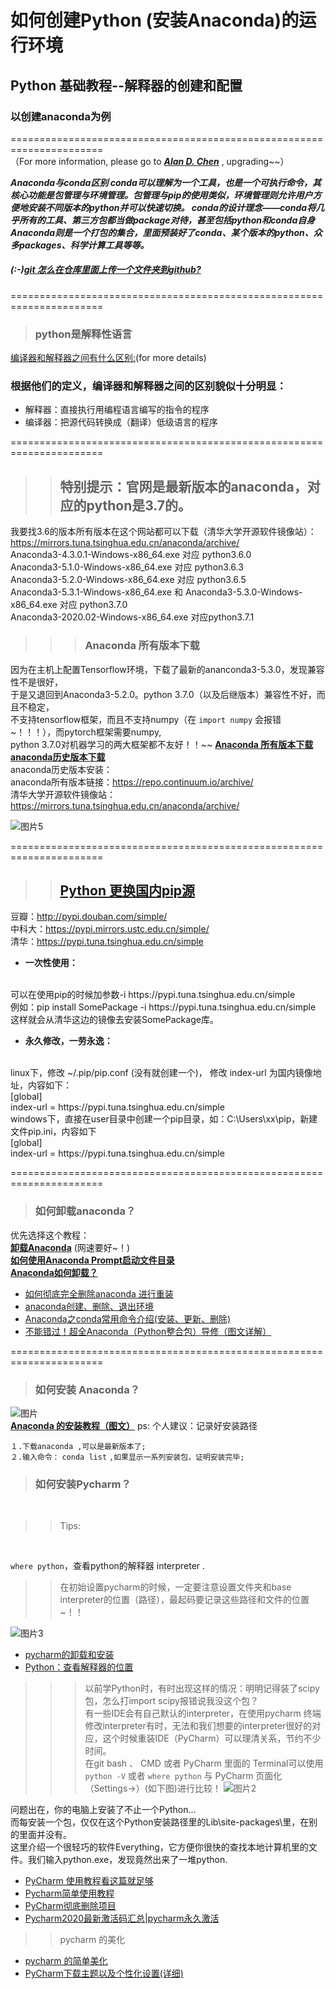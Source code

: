 # 如何创建Python (安装Anaconda)的运行环境
## Python 基础教程--解释器的创建和配置
### 以创建anaconda为例
======================================================================  <br>
（For more information, please go to ***[Alan D. Chen](https://github.com/Alan-D-Chen/Python-ABC)*** , upgrading~~）<br>

_**Anaconda与conda区别 
conda可以理解为一个工具，也是一个可执行命令，其核心功能是包管理与环境管理。包管理与pip的使用类似，环境管理则允许用户方便地安装不同版本的python并可以快速切换。 conda的设计理念——conda将几乎所有的工具、第三方包都当做package对待，甚至包括python和conda自身 Anaconda则是一个打包的集合，里面预装好了conda、某个版本的python、众多packages、科学计算工具等等。**_
##### (:-)[git 怎么在仓库里面上传一个文件夹到github?](https://www.zhihu.com/question/53015611/answer/594940741)
======================================================================  <br>
> ### python是解释性语言 <br>
[编译器和解释器之间有什么区别:](https://www.jianshu.com/p/5e0a34715693)(for more details)
 ### 根据他们的定义，编译器和解释器之间的区别貌似十分明显：
* 解释器：直接执行用编程语言编写的指令的程序
* 编译器：把源代码转换成（翻译）低级语言的程序

======================================================================  <br>
>> ## 特别提示：官网是最新版本的anaconda，对应的python是3.7的。<br>
我要找3.6的版本所有版本在这个网站都可以下载（清华大学开源软件镜像站）：<br>
https://mirrors.tuna.tsinghua.edu.cn/anaconda/archive/ 
<br>
Anaconda3-4.3.0.1-Windows-x86_64.exe 对应 python3.6.0<br>
Anaconda3-5.1.0-Windows-x86_64.exe 对应 python3.6.3<br>
Anaconda3-5.2.0-Windows-x86_64.exe 对应 python3.6.5<br>
Anaconda3-5.3.1-Windows-x86_64.exe  和 Anaconda3-5.3.0-Windows-x86_64.exe  对应 python3.7.0 <br>
Anaconda3-2020.02-Windows-x86_64.exe  对应python3.7.1<br>
>>> ### Anaconda 所有版本下载
因为在主机上配置Tensorflow环境，下载了最新的ananconda3-5.3.0，发现兼容性不是很好，<br>
于是又退回到Anaconda3-5.2.0。python 3.7.0（以及后继版本）兼容性不好，而且不稳定，<br>
不支持tensorflow框架，而且不支持numpy（在 `import numpy` 会报错~！！！），而pytorch框架需要numpy, <br>
python 3.7.0对机器学习的两大框架都不友好！！~~
[**Anaconda 所有版本下载**](https://blog.csdn.net/weixin_39653948/article/details/83214703)
 <br>
[**anaconda历史版本下载**](https://www.cnblogs.com/xiaochouk/p/12081633.html)
<br>
anaconda历史版本安装：<br>
anaconda所有版本链接：https://repo.continuum.io/archive/
<br>
清华大学开源软件镜像站：https://mirrors.tuna.tsinghua.edu.cn/anaconda/archive/

![图片5](https://github.com/Alan-D-Chen/Python-ABC/blob/master/pics/微信图片_20200403155043.png)

======================================================================  <br>
>> ## [Python 更换国内pip源](https://blog.csdn.net/qq_14994573/article/details/80934201)

豆瓣：http://pypi.douban.com/simple/
<br>
中科大：https://pypi.mirrors.ustc.edu.cn/simple/
<br>
清华：https://pypi.tuna.tsinghua.edu.cn/simple
<br>

* **一次性使用：**
<br>
可以在使用pip的时候加参数-i https://pypi.tuna.tsinghua.edu.cn/simple
<br>
例如：pip install SomePackage -i https://pypi.tuna.tsinghua.edu.cn/simple
<br>
这样就会从清华这边的镜像去安装SomePackage库。

* **永久修改，一劳永逸：**

<br>
linux下，修改 ~/.pip/pip.conf (没有就创建一个)， 修改 index-url 为国内镜像地址，内容如下：
<br>
[global]
<br>
index-url = https://pypi.tuna.tsinghua.edu.cn/simple
<br>
windows下，直接在user目录中创建一个pip目录，如：C:\Users\xx\pip，新建文件pip.ini，内容如下
<br>
[global]
<br>
index-url = https://pypi.tuna.tsinghua.edu.cn/simple

======================================================================  <br>
> ### 如何卸载anaconda？
优先选择这个教程：<br>
[**卸载Anaconda**](https://www.cnblogs.com/zhif97/p/12099903.html) (网速要好~！)<br>
[**如何使用Anaconda Prompt启动文件目录**](https://jingyan.baidu.com/article/ca41422f6e3d931eaf99ed71.html)<br>
[**Anaconda如何卸载？**](https://blog.csdn.net/u014723479/article/details/86738318)
<br>
* [如何彻底完全删除anaconda 进行重装](https://blog.csdn.net/qq_41549459/article/details/88323434)<br>
* [anaconda创建、删除、退出环境](https://blog.csdn.net/frank_ljiang/article/details/90317681)<br>
* [Anaconda之conda常用命令介绍(安装、更新、删除)](https://www.jb51.net/article/171350.htm)<br>
* [不能错过！超全Anaconda（Python整合包）导修（图文详解）](https://baijiahao.baidu.com/s?id=1650241306204278507&wfr=spider&for=pc)

======================================================================  <br>
> ### 如何安装 Anaconda？<br>
![图片](https://github.com/Alan-D-Chen/Python-ABC/blob/master/pics/%E5%BE%AE%E4%BF%A1%E5%9B%BE%E7%89%87_20200402163730.png)
<br>
[**Anaconda 的安装教程（图文）**](https://blog.csdn.net/weixin_43715458/article/details/100096496)
ps: 个人建议：记录好安装路径<br>

`１.下载anaconda ,可以是最新版本了; ` <br>
`２.输入命令：` `conda list` `,如果显示一系列安装包，证明安装完毕;` <br>

> ### 如何安装Pycharm？
<br>

>> Tips:

<br>

`where python`，查看python的解释器 interpreter .<br>

>> 在初始设置pycharm的时候，一定要注意设置文件夹和base interpreter的位置（路径），最起码要记录这些路径和文件的位置~！！<br>

![图片3](https://github.com/Alan-D-Chen/Python-ABC/blob/master/pics/%E5%BE%AE%E4%BF%A1%E5%9B%BE%E7%89%87_20200402220332.png)

* [pycharm的卸载和安装](https://www.pianshen.com/article/5474693243/)<br>
* [Python：查看解释器的位置](https://www.cnblogs.com/maoerbao/p/11519013.html)<br>

>>> 以前学Python时，有时出现这样的情况：明明记得装了scipy包，怎么打import scipy报错说我没这个包？<br>
>>> 有一些IDE会有自己默认的interpreter，在使用pycharm 终端修改interpreter有时，无法和我们想要的interpreter很好的对应，这个时候重装IDE（PyCharm）可以理清关系，节约不少时间。<br>
在git bash 、 CMD  或者 PyCharm 里面的 Terminal可以使用 `python -V` 或者 `where python`  与 PyCharm 页面化（Settings->）(如下图)进行比较！
![图片2](https://github.com/Alan-D-Chen/Python-ABC/blob/master/pics/%E5%BE%AE%E4%BF%A1%E5%9B%BE%E7%89%87_20200402220339.png)

问题出在，你的电脑上安装了不止一个Python...<br>
而每安装一个包，仅仅在这个Python安装路径里的Lib\site-packages\里，在别的里面并没有。<br>
这里介绍一个很轻巧的软件Everything，它方便你很快的查找本地计算机里的文件。我们输入python.exe，发现竟然出来了一堆python.<br>


* [PyCharm 使用教程看这篇就足够](https://www.jianshu.com/p/2a4d388b86e9)<br>
* [Pycharm简单使用教程](https://blog.csdn.net/qq_40130759/article/details/79421242)<br>
* [PyCharm彻底删除项目](https://zhuanlan.zhihu.com/p/93844554)<br>
* [Pycharm2020最新激活码汇总|pycharm永久激活](https://www.jianshu.com/p/16614b6ee4f8)<br>

>> pycharm 的美化

* [pycharm 的简单美化](https://hacpai.com/article/1566401537345)
* [PyCharm下载主题以及个性化设置(详细)](https://blog.csdn.net/qq_41782425/article/details/85081107)


